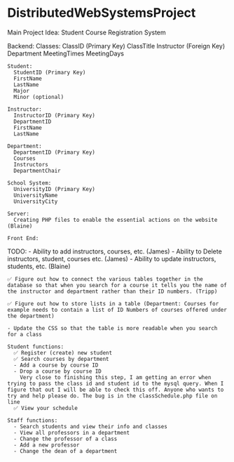 # DistributedWebSystemsProject


Main Project Idea:
  Student Course Registration System

  Backend:
    Classes:
      ClassID (Primary Key)
      ClassTitle
      Instructor (Foreign Key)
      Department
      MeetingTimes
      MeetingDays

    Student:
      StudentID (Primary Key)
      FirstName
      LastName
      Major
      Minor (optional)

    Instructor:
      InstructorID (Primary Key)
      DepartmentID
      FirstName
      LastName
    
    Department:
      DepartmentID (Primary Key)
      Courses
      Instructors
      DepartmentChair
    
    School System:
      UniversityID (Primary Key)
      UniversityName
      UniversityCity
    
    Server:
      Creating PHP files to enable the essential actions on the website (Blaine)

    Front End:
      

  TODO:
    - Ability to add instructors, courses, etc. (James)
    - Ability to Delete instructors, student, courses etc. (James)
    - Ability to update instructors, students, etc. (Blaine)
    
    ✅ Figure out how to connect the various tables together in the database so that when you search for a course it tells you the name of the instructor and department rather than their ID numbers. (Tripp)

    ✅ Figure out how to store lists in a table (Department: Courses for example needs to contain a list of ID Numbers of courses offered under the department) 

    - Update the CSS so that the table is more readable when you search for a class

    Student functions:
      ✅ Register (create) new student
      ✅ Search courses by department
      - Add a course by course ID
      - Drop a course by course ID
        Very close to finishing this step, I am getting an error when trying to pass the class id and student id to the mysql query. When I figure that out I will be able to check this off. Anyone who wants to try and help please do. The bug is in the classSchedule.php file on line 
      ✅ View your schedule

    Staff functions:
      - Search students and view their info and classes
      - View all professors in a department
      - Change the professor of a class
      - Add a new professor
      - Change the dean of a department


